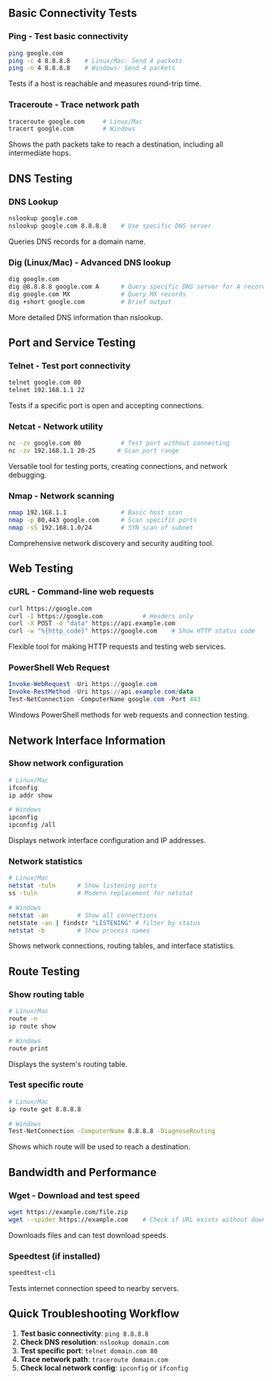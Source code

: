 ## Basic Connectivity Tests

### Ping - Test basic connectivity

```bash
ping google.com
ping -c 4 8.8.8.8    # Linux/Mac: Send 4 packets
ping -n 4 8.8.8.8    # Windows: Send 4 packets
```

Tests if a host is reachable and measures round-trip time.

### Traceroute - Trace network path

```bash
traceroute google.com     # Linux/Mac
tracert google.com        # Windows
```

Shows the path packets take to reach a destination, including all intermediate hops.

## DNS Testing

### DNS Lookup

```bash
nslookup google.com
nslookup google.com 8.8.8.8    # Use specific DNS server
```

Queries DNS records for a domain name.

### Dig (Linux/Mac) - Advanced DNS lookup

```bash
dig google.com
dig @8.8.8.8 google.com A      # Query specific DNS server for A records
dig google.com MX              # Query MX records
dig +short google.com          # Brief output
```

More detailed DNS information than nslookup.

## Port and Service Testing

### Telnet - Test port connectivity

```bash
telnet google.com 80
telnet 192.168.1.1 22
```

Tests if a specific port is open and accepting connections.

### Netcat - Network utility

```bash
nc -zv google.com 80           # Test port without connecting
nc -zv 192.168.1.1 20-25      # Scan port range
```

Versatile tool for testing ports, creating connections, and network debugging.

### Nmap - Network scanning

```bash
nmap 192.168.1.1               # Basic host scan
nmap -p 80,443 google.com      # Scan specific ports
nmap -sS 192.168.1.0/24        # SYN scan of subnet
```

Comprehensive network discovery and security auditing tool.

## Web Testing

### cURL - Command-line web requests

```bash
curl https://google.com
curl -I https://google.com           # Headers only
curl -X POST -d "data" https://api.example.com
curl -w "%{http_code}" https://google.com    # Show HTTP status code
```

Flexible tool for making HTTP requests and testing web services.

### PowerShell Web Request

```powershell
Invoke-WebRequest -Uri https://google.com
Invoke-RestMethod -Uri https://api.example.com/data
Test-NetConnection -ComputerName google.com -Port 443
```

Windows PowerShell methods for web requests and connection testing.

## Network Interface Information

### Show network configuration

```bash
# Linux/Mac
ifconfig
ip addr show

# Windows
ipconfig
ipconfig /all
```

Displays network interface configuration and IP addresses.

### Network statistics

```bash
# Linux/Mac
netstat -tuln      # Show listening ports
ss -tuln           # Modern replacement for netstat

# Windows
netstat -an        # Show all connections
netstate -an | findstr "LISTENING" # filter by status
netstat -b         # Show process names
```

Shows network connections, routing tables, and interface statistics.

## Route Testing

### Show routing table

```bash
# Linux/Mac
route -n
ip route show

# Windows
route print
```

Displays the system's routing table.

### Test specific route

```bash
# Linux/Mac
ip route get 8.8.8.8

# Windows
Test-NetConnection -ComputerName 8.8.8.8 -DiagnoseRouting
```

Shows which route will be used to reach a destination.

## Bandwidth and Performance

### Wget - Download and test speed

```bash
wget https://example.com/file.zip
wget --spider https://example.com    # Check if URL exists without downloading
```

Downloads files and can test download speeds.

### Speedtest (if installed)

```bash
speedtest-cli
```

Tests internet connection speed to nearby servers.

## Quick Troubleshooting Workflow

1. **Test basic connectivity**: `ping 8.8.8.8`
2. **Check DNS resolution**: `nslookup domain.com`
3. **Test specific port**: `telnet domain.com 80`
4. **Trace network path**: `traceroute domain.com`
5. **Check local network config**: `ipconfig` or `ifconfig`